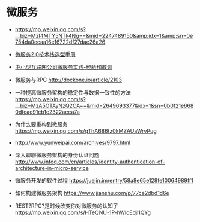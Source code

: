 # 微服务

- https://mp.weixin.qq.com/s?__biz=MzI4MTY5NTk4Ng==&mid=2247489150&amp;idx=1&amp;sn=0e754da0ecaa16e16722df27dae26a26
- [微服务2.0技术栈选型手册](https://mp.weixin.qq.com/s/OloZhn2pwfIrOQit_8jefA)
- [中小型互联网公司微服务实践-经验和教训](http://www.ityouknow.com/springcloud/2017/10/19/micro-service-practice.html)
- 微服务与RPC http://dockone.io/article/2103
- 一种提高微服务架构的稳定性与数据一致性的方法 https://mp.weixin.qq.com/s?__biz=MzA5OTAyNzQ2OA==&mid=2649693377&idx=1&sn=0b0f21e6680dfcae91cb1c2322aeca7a
- 为什么要重构到微服务 https://mp.weixin.qq.com/s/qThA686tz0kMZAUaWrvPug
- http://www.yunweipai.com/archives/9797.html

- 深入聊聊微服务架构的身份认证问题 http://www.infoq.com/cn/articles/identity-authentication-of-architecture-in-micro-service


- 微服务开发的软件过程 https://juejin.im/entry/58a8e65e128fe10064989ff1


- 如何构建微服务架构 https://www.jianshu.com/p/77ce2dbd1d6e

- REST?RPC?是时候改变你对微服务的认知了 https://mp.weixin.qq.com/s/HTeQNU-1P-hWloEdjl1QYg